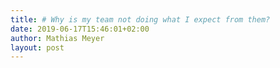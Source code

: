 ```yaml
---
title: # Why is my team not doing what I expect from them?
date: 2019-06-17T15:46:01+02:00
author: Mathias Meyer
layout: post
---
```


